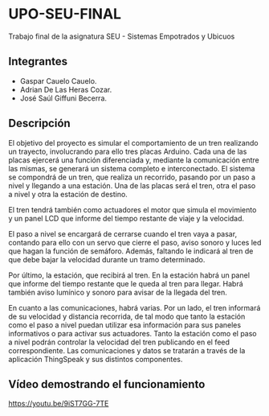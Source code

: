 # UPO-SEU-FINAL

Trabajo final de la asignatura SEU - Sistemas Empotrados y Ubicuos

## Integrantes

- Gaspar Cauelo Cauelo.
- Adrian De Las Heras Cozar.
- José Saúl Giffuni Becerra.

## Descripción

El objetivo del proyecto es simular el comportamiento de un tren realizando un trayecto, involucrando para ello tres placas Arduino. Cada una de las placas ejercerá una función diferenciada y, mediante la comunicación entre las mismas, se generará un sistema completo e interconectado. El sistema se compondrá de un tren, que realiza un recorrido, pasando por un paso a nivel y llegando a una estación. Una de las placas será el tren, otra el paso a nivel y otra la estación de destino.

El tren tendrá también como actuadores el motor que simula el movimiento y un panel LCD que informe del tiempo restante de viaje y la velocidad.

El paso a nivel se encargará de cerrarse cuando el tren vaya a pasar, contando para ello con un servo que cierre el paso, aviso sonoro y luces led que hagan la función de semáforo. Además, faltando le indicará al tren de que debe bajar la velocidad durante un tramo determinado.

Por último, la estación, que recibirá al tren. En la estación habrá un panel que informe del tiempo restante que le queda al tren para llegar. Habrá también aviso lumínico y sonoro para avisar de la llegada del tren.

En cuanto a las comunicaciones, habrá varias. Por un lado, el tren informará de su velocidad y distancia recorrida, de tal modo que tanto la estación como el paso a nivel puedan utilizar esa información para sus paneles informativos o para activar sus actuadores. Tanto la estación como el paso a nivel podrán controlar la velocidad del tren publicando en el feed correspondiente. Las comunicaciones y datos se tratarán a través de la aplicación ThingSpeak y sus distintos componentes.

## Vídeo demostrando el funcionamiento

https://youtu.be/9iST7GG-7TE 